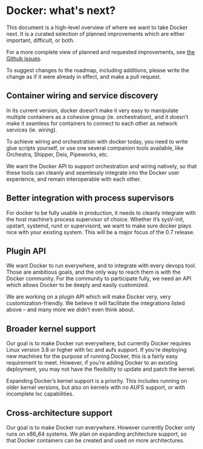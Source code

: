 # Docker: what's next?

This document is a high-level overview of where we want to take Docker next.
It is a curated selection of planned improvements which are either important, difficult, or both.

For a more complete view of planned and requested improvements, see [the Github issues](https://github.com/dotcloud/docker/issues).

To suggest changes to the roadmap, including additions, please write the change as if it were already in effect, and make a pull request.


## Container wiring and service discovery

In its current version, docker doesn’t make it very easy to manipulate multiple containers as a cohesive group (ie. orchestration), and it doesn’t make it seamless for containers to connect to each other as network services (ie. wiring).

To achieve wiring and orchestration with docker today, you need to write glue scripts yourself, or use one several companion tools available, like Orchestra, Shipper, Deis, Pipeworks, etc.

We want the Docker API to support orchestration and wiring natively, so that these tools can cleanly and seamlessly integrate into the Docker user experience, and remain interoperable with each other.


## Better integration with process supervisors

For docker to be fully usable in production, it needs to cleanly integrate with the host machine’s process supervisor of choice. Whether it’s sysV-init, upstart, systemd, runit or supervisord, we want to make sure docker plays nice with your existing system. This will be a major focus of the 0.7 release.


## Plugin API

We want Docker to run everywhere, and to integrate with every devops tool. Those are ambitious goals, and the only way to reach them is with the Docker community. For the community to participate fully, we need an API which allows Docker to be deeply and easily customized.

We are working on a plugin API which will make Docker very, very customization-friendly. We believe it will facilitate the integrations listed above – and many more we didn’t even think about.


## Broader kernel support

Our goal is to make Docker run everywhere, but currently Docker requires Linux version 3.8 or higher with lxc and aufs support. If you’re deploying new machines for the purpose of running Docker, this is a fairly easy requirement to meet. However, if you’re adding Docker to an existing deployment, you may not have the flexibility to update and patch the kernel.

Expanding Docker’s kernel support is a priority. This includes running on older kernel versions, but also on kernels with no AUFS support, or with incomplete lxc capabilities.


## Cross-architecture support

Our goal is to make Docker run everywhere. However currently Docker only runs on x86_64 systems. We plan on expanding architecture support, so that Docker containers can be created and used on more architectures.
